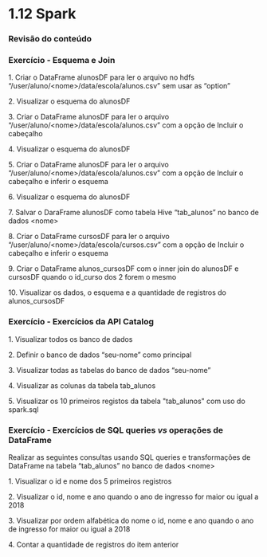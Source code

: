 # 1.12 Spark

### Revisão do conteúdo

### Exercício - **Esquema e Join**

1\. Criar o DataFrame alunosDF para ler o arquivo no hdfs “/user/aluno/\<nome>/data/escola/alunos.csv” sem usar as “option”

2\. Visualizar o esquema do alunosDF

3\. Criar o DataFrame alunosDF para ler o arquivo “/user/aluno/\<nome>/data/escola/alunos.csv” com a opção de Incluir o cabeçalho

4\. Visualizar o esquema do alunosDF

5\. Criar o DataFrame alunosDF para ler o arquivo “/user/aluno/\<nome>/data/escola/alunos.csv” com a opção de Incluir o cabeçalho e inferir o esquema

6\. Visualizar o esquema do alunosDF

7\. Salvar o DaraFrame alunosDF como tabela Hive “tab\_alunos” no banco de dados \<nome>

8\. Criar o DataFrame cursosDF para ler o arquivo “/user/aluno/\<nome>/data/escola/cursos.csv” com a opção de Incluir o cabeçalho e inferir o esquema

9\. Criar o DataFrame alunos\_cursosDF com o inner join do alunosDF e cursosDF quando o id\_curso dos 2 forem o mesmo

10\. Visualizar os dados, o esquema e a quantidade de registros do alunos\_cursosDF

### Exercício **- Exercícios da API Catalog**

1\. Visualizar todos os banco de dados

2\. Definir o banco de dados “seu-nome” como principal

3\. Visualizar todas as tabelas do banco de dados “seu-nome”

4\. Visualizar as colunas da tabela tab\_alunos

5\.  Visualizar os 10 primeiros registos da tabela "tab\_alunos" com uso do spark.sql

### Exercício **- Exercícios de SQL queries **_**vs**_** operações de DataFrame**

Realizar as seguintes consultas usando SQL queries e transformações de DataFrame na tabela “tab\_alunos” no banco de dados \<nome>

1\. Visualizar o id e nome dos 5 primeiros registros

2\. Visualizar o id, nome e ano quando o ano de ingresso for maior ou igual a 2018

3\. Visualizar por ordem alfabética do nome o id, nome e ano quando o ano de ingresso for maior ou igual a 2018

4\. Contar a quantidade de registros do item anterior
